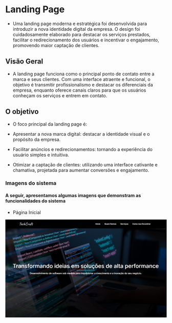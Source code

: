# Landing Page

- Uma landing page moderna e estratégica foi desenvolvida para introduzir a nova identidade digital da empresa. O design foi cuidadosamente elaborado para destacar os serviços prestados, facilitar o redirecionamento dos usuários e incentivar o engajamento, promovendo maior captação de clientes.

## Visão Geral

- A landing page funciona como o principal ponto de contato entre a marca e seus clientes. Com uma interface atraente e funcional, o objetivo é transmitir profissionalismo e destacar os diferenciais da empresa, enquanto oferece canais claros para que os usuários conheçam os serviços e entrem em contato.

## O objetivo

- O foco principal da landing page é:

- Apresentar a nova marca digital: destacar a identidade visual e o propósito da empresa.
- Facilitar anúncios e redirecionamentos: tornando a experiência do usuário simples e intuitiva.
- Otimizar a captação de clientes: utilizando uma interface cativante e chamativa, projetada para aumentar conversões e engajamento.

### Imagens do sistema

#### A seguir, apresentamos algumas imagens que demonstram as funcionalidades do sistema

- Página Inicial

<img src="assets/index.png" alt="Index" />
